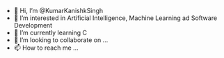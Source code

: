 - 👋 Hi, I’m @KumarKanishkSingh
- 👀 I’m interested in Artificial Intelligence, Machine Learning ad Software Development 
- 🌱 I’m currently learning C
- 💞️ I’m looking to collaborate on ...
- 📫 How to reach me ...

<!---
KumarKanishkSingh/KumarKanishkSingh is a ✨ special ✨ repository because its `README.md` (this file) appears on your GitHub profile.
You can click the Preview link to take a look at your changes.
--->
